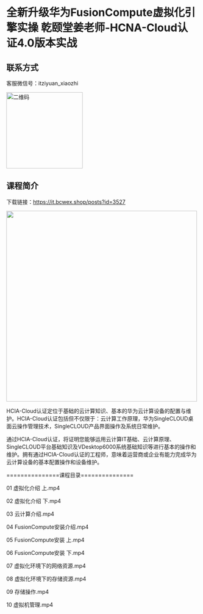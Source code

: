 # 全新升级华为FusionCompute虚拟化引擎实操 乾颐堂姜老师-HCNA-Cloud认证4.0版本实战

## 联系方式

客服微信号：itziyuan_xiaozhi

<img src="https://ziyuanyun.oss-cn-guangzhou.aliyuncs.com/common/20240614073449/666b82192834a.jpg" width="200" height="200" alt="二维码">

## 课程简介

下载链接：https://it.bcwex.shop/posts?id=3527

<img src="https://ziyuanyun.oss-cn-guangzhou.aliyuncs.com/yun/20240515185216/664493e019883.jpg" width="500" alt="">

  

 

  HCIA-Cloud认证定位于基础的云计算知识、基本的华为云计算设备的配置与维护。HCIA-Cloud认证包括但不仅限于：云计算工作原理，华为SingleCLOUD桌面云操作管理技术，SingleCLOUD产品界面操作及系统日常维护。

  通过HCIA-Cloud认证，将证明您能够运用云计算IT基础、云计算原理、SingleCLOUD平台基础知识及VDesktop6000系统基础知识等进行基本的操作和维护。拥有通过HCIA-Cloud认证的工程师，意味着运营商或企业有能力完成华为云计算设备的基本配置操作和设备维护。

 ===============课程目录===============

  01 虚拟化介绍 上.mp4

  02 虚拟化介绍 下.mp4

  03 云计算介绍.mp4

  04 FusionCompute安装介绍.mp4

  05 FusionCompute安装 上.mp4

  06 FusionCompute安装 下.mp4

  07 虚拟化环境下的网络资源.mp4

  08 虚拟化环境下的存储资源.mp4

  09 存储操作.mp4

  10 虚拟机管理.mp4

  